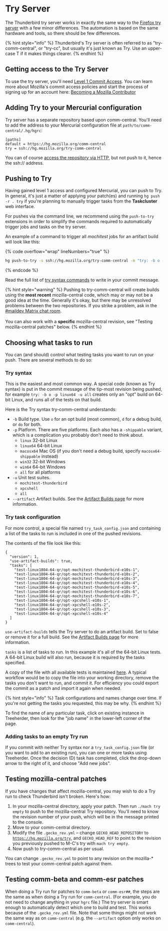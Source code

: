 # Try Server

The Thunderbird try server works in exactly the same way to the [Firefox try server](https://wiki.mozilla.org/ReleaseEngineering/TryServer) with a few minor differences. The automation is based on the same hardware and tools, so there should be few differences.

{% hint style="info" %}
Thunderbird's Try server is often referred to as "try-comm-central", or "try-cc", but usually it's just known as Try. Use an upper-case T if it makes things clearer.
{% endhint %}

## Getting access to the Try Server

To use the try server, you'll need [Level 1 Commit Access](http://www.mozilla.org/hacking/commit-access-policy/). You can learn more about Mozilla's commit access policies and start the process of signing up for an account here: [Becoming a Mozilla Contributor](http://www.mozilla.org/hacking/committer/)

## Adding Try to your Mercurial configuration

Try server has a separate repository based upon comm-central. You'll need to add the address to your Mercurial configuration file at `path/to/comm-central/.hg/hgrc`:

```
[paths]
default = https://hg.mozilla.org/comm-central
try = ssh://hg.mozilla.org/try-comm-central
```

You can of course [access the repository via HTTP](https://hg.mozilla.org/try-comm-central/), but not push to it, hence the ssh:// address.

## Pushing to Try

Having gained level 1 access and configured Mercurial, you can push to Try. In general, it's just a matter of applying your patch(es) and running `hg push -r . try` if you're planning to manually trigger tasks from the **Taskcluster** web interface.

For pushes via the command line, we recommend using the `push-to-try` extensions in order to simplify the commands required to automatically trigger jobs and tasks on the try server.

An example of a command to trigger all _mochitest_ jobs for an artifact build will look like this:

{% code overflow="wrap" lineNumbers="true" %}
```bash
hg push-to-try -s ssh://hg.mozilla.org/try-comm-central -m "try: -b o -p all -u mochitest --artifact"
```
{% endcode %}

Read the full list of [try syntax commands](try-server.md#try-syntax) to write in your commit message.

{% hint style="warning" %}
Pushing to try-comm-central will create builds using the **most recent** mozilla-central code, which may or may not be a good idea at the time. Generally it's okay, but there may be unresolved problems between the two repositories. If you strike a problem, ask in the [#maildev Matrix chat room](https://chat.mozilla.org/#/room/#maildev:mozilla.org).\
\
You can also work with a **specific** mozilla-central revision, see "Testing mozilla-central patches" below.
{% endhint %}



## Choosing what tasks to run

You can (and should) control what testing tasks you want to run on your push. There are several methods to do so:

### Try syntax

This is the easiest and most common way. A special code (known as Try syntax) is put in the commit message of the tip-most revision being pushed, for example `try: -b o -p linux64 -u all` creates only an "opt" build on 64-bit Linux, and runs all of the tests on that build.

Here is the Try syntax try-comm-central understands:

* `-b` Build type. Use `o` for an opt build (most common), `d` for a debug build, or `do` for both.
* `-p` Platform. There are five platforms. Each also has a `-shippable` variant, which is a complication you probably don't need to think about.
  * `linux` 32-bit Linux
  * `linux64` 64-bit Linux
  * `macosx64` Mac OS (if you don't need a debug build, specify `macosx64-shippable` instead)
  * `win32` 32-bit Windows
  * `win64` 64-bit Windows
  * `all` for all platforms
* `-u` Unit test suites.
  * `mochitest-thunderbird`
  * `xpcshell`
  * `all`
* `--artifact` Artifact builds. See the [Artifact Builds page](../building-thunderbird/artifact-builds.md) for more information.

### Try task configuration

For more control, a special file named `try_task_config.json` and containing a list of the tasks to run is included in one of the pushed revisions.

The contents of the file look like this:

```
{
  "version": 1,
  "use-artifact-builds": true,
  "tasks": [
    "test-linux1804-64-qr/opt-mochitest-thunderbird-e10s-1",
    "test-linux1804-64-qr/opt-mochitest-thunderbird-e10s-2",
    "test-linux1804-64-qr/opt-mochitest-thunderbird-e10s-3",
    "test-linux1804-64-qr/opt-mochitest-thunderbird-e10s-4",
    "test-linux1804-64-qr/opt-mochitest-thunderbird-e10s-5",
    "test-linux1804-64-qr/opt-mochitest-thunderbird-e10s-6",
    "test-linux1804-64-qr/opt-mochitest-thunderbird-e10s-7",
    "test-linux1804-64-qr/opt-xpcshell-e10s-1",
    "test-linux1804-64-qr/opt-xpcshell-e10s-2",
    "test-linux1804-64-qr/opt-xpcshell-e10s-3",
    "test-linux1804-64-qr/opt-xpcshell-e10s-4"
  ]
}
```

`use-artifact-builds` tells the Try server to do an artifact build. Set to false or remove it for a full build. See the [Artifact Builds page](../building-thunderbird/artifact-builds.md) for more information.

`tasks` is a list of tasks to run. In this example it's all of the 64-bit Linux tests. A 64-bit Linux build will also run, because it is required by the tasks specified.

A copy of the file with all available tests is maintained [here](https://github.com/darktrojan/mozconfigs/blob/master/try\_task\_config.json). A typical workflow would be to copy the file into your working directory, remove the tasks you don't want to run, and commit it. For efficiency you could export the commit as a patch and import it again when needed.

{% hint style="info" %}
Task configurations and names change over time. If you're not getting the tasks you requested, this may be why.
{% endhint %}

To find the name of any particular task, click on existing instance in Treeherder, then look for the "job name" in the lower-left corner of the page.

### Adding tasks to an empty Try run

If you commit with neither Try syntax nor a `try_task_config.json` file (or you want to add to an existing run), you can one or more tasks using Treeherder. Once the decision (D) task has completed, click the drop-down arrow to the right of it, and choose "Add new jobs".

## Testing mozilla-central patches

If you have changes that affect mozilla-central, you may wish to do a Try run to check Thunderbird isn't broken. Here's how:

1. In your mozilla-central directory, apply your patch. Then run `./mach try empty` to push to the mozilla-central Try repository. You'll need to know the revision number of your push, which will be in the message printed to the console.
2. Move to your comm-central directory.
3. Modify the file `.gecko_rev.yml` – change `GECKO_HEAD_REPOSITORY` to [`https://hg.mozilla.org/try`](https://hg.mozilla.org/try), and `GECKO_HEAD_REF` to point to the revision you previously pushed to M-C's try with `mach try empty`.
4. Now push to try-comm-central as per usual.

You can change `.gecko_rev.yml` to point to any revision on the mozilla-\* trees to test your comm-central patch against them.

## Testing comm-beta and comm-esr patches

When doing a Try run for patches to `comm-beta` or `comm-esr##`, the steps are the same as when doing a Try run for `comm-central`. (For example, you do not need to change anything in your `hgrc` file.) The try server is smart enough to automatically detect which one to build and test. This works because of the `.gecko_rev.yml` file. Note that some things might not work the same way as on `comm-central` (e.g. the `--artifact` option only works on `comm-central`).

